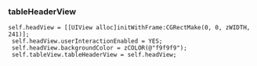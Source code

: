 ### tableHeaderView
    self.headView = [[UIView alloc]initWithFrame:CGRectMake(0, 0, zWIDTH, 241)];
     self.headView.userInteractionEnabled = YES;
     self.headView.backgroundColor = zCOLOR(@"f9f9f9");
     self.tableView.tableHeaderView = self.headView;



